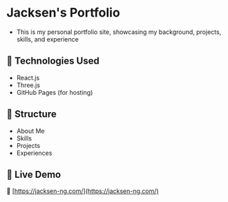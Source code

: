 # Jacksen's Portfolio

- This is my personal portfolio site, showcasing my background, projects, skills, and experience

## 🔧 Technologies Used
- React.js
- Three.js
- GitHub Pages (for hosting)

## 📁 Structure
- About Me
- Skills
- Projects
- Experiences

## 🚀 Live Demo
🔗 [https://jacksen-ng.com/](https://jacksen-ng.com/)

